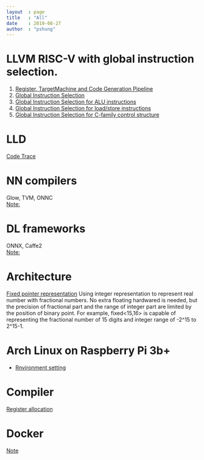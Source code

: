 ```yaml
---
layout  : page
title   : "All"
date    : 2019-08-27
author  : "pshung"
---
```



# LLVM RISC-V with global instruction selection.
 1. [Register, TargetMachine and Code Generation Pipeline](https://pshung.github.io/2018/08/24/LLVM-RISCV-1/)
 2. [Global Instruction Selection](https://pshung.github.io/2018/08/27/LLVM-RISCV-2/)
 3. [Global Instruction Selection for ALU instructions](https://pshung.github.io/2018/08/31/LLVM-RISCV-3/)
 4. [Global Instruction Selection for load/store instructions](https://pshung.github.io/2018/09/20/LLVM-RISCV-4/)
 5. [Global Instruction Selection for C-family control structure](https://pshung.github.io/2018/09/21/LLVM-RISCV-5/)

# LLD
  [Code Trace](https://pshung.github.io/2018/08/29/LLD/)

# NN compilers
Glow, TVM, ONNC  
[Note:](https://pshung.github.io/2018/09/21/NN-compilers/)
# DL frameworks
ONNX, Caffe2  
[Note:](https://pshung.github.io/2018/09/21/NN-framework/)

# Architecture
 [Fixed pointer representation](http://www-inst.eecs.berkeley.edu/~cs61c/sp06/handout/fixedpt.html)
 Using integer representation to represent real number with fractional numbers. No extra floating hardwared is needed, but the precision of fractional part and the range of integer part are limited by the position of binary point. For example, fixed<15,16> is capable of representing the fractional number of 15 digits and integer range of -2^15 to 2^15-1.    
 


# Arch Linux on Raspberry Pi 3b+
  * [Rnvironment setting](https://pshung.github.io/2019/09/17/Arch-Env-Setting/)

# Compiler
[Register allocation](https://pshung.github.io/2018/10/26/Register-allocation/)


# Docker
 [Note](https://pshung.github.io/2018/09/20/Docker/)